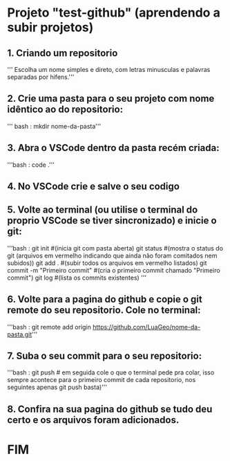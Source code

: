 # Projeto "test-github" (aprendendo a subir projetos)
## 1. Criando um repositorio
''' Escolha um nome simples e direto, com letras minusculas e palavras separadas por hifens.'''
## 2. Crie uma pasta para o seu projeto com nome idêntico ao do repositorio:
''' bash : mkdir nome-da-pasta'''
## 3. Abra o VSCode dentro da pasta recém criada:
'''bash : code .'''
## 4. No VSCode crie e salve o seu codigo
## 5. Volte ao terminal (ou utilise o terminal do proprio VSCode se tiver sincronizado) e inicie o git:
'''bash : git init #(inicia git com pasta aberta)
git status #(mostra o status do git (arquivos em vermelho indicando que ainda não foram comitados nem subidos))
git add . #(subir todos os arquivos em vermelho listados)
git commit -m "Primeiro commit" #(cria o primeiro commit chamado "Primeiro commit")
git log #(lista os commits existentes)
'''
## 6. Volte para a pagina do github e copie o git remote do seu repositorio. Cole no terminal:
'''bash : git remote add origin https://github.com/LuaGeo/nome-da-pasta.git'''
## 7. Suba o seu commit para o seu repositorio:
'''bash : git push # em seguida cole o que o terminal pede pra colar, isso sempre acontece para o primeiro commit de cada repositorio, nos seguintes apenas git push basta)'''
## 8. Confira na sua pagina do github se tudo deu certo e os arquivos foram adicionados.

# FIM

